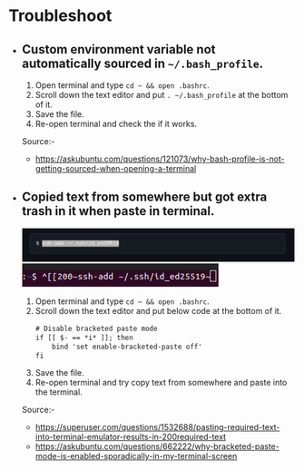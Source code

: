 # Troubleshoot

- ## Custom environment variable not automatically sourced in `~/.bash_profile`.
    1. Open terminal and type `cd ~ && open .bashrc`.
    2. Scroll down the text editor and put `. ~/.bash_profile` at the bottom of it.
    3. Save the file.
    4. Re-open terminal and check the if it works.

    Source:-
    - https://askubuntu.com/questions/121073/why-bash-profile-is-not-getting-sourced-when-opening-a-terminal

- ## Copied text from somewhere but got extra trash in it when paste in terminal.
    ![Bracketed Paste Image 1](./bracketed-paste-1.png)
    ![Bracketed Paste Image 2](./bracketed-paste-2.png)
    1. Open terminal and type `cd ~ && open .bashrc`.
    2. Scroll down the text editor and put below code at the bottom of it.
        ```
        # Disable bracketed paste mode
        if [[ $- == *i* ]]; then
            bind 'set enable-bracketed-paste off'
        fi
        ```
    3. Save the file.
    4. Re-open terminal and try copy text from somewhere and paste into the terminal.

    Source:-
    - https://superuser.com/questions/1532688/pasting-required-text-into-terminal-emulator-results-in-200required-text
    - https://askubuntu.com/questions/662222/why-bracketed-paste-mode-is-enabled-sporadically-in-my-terminal-screen